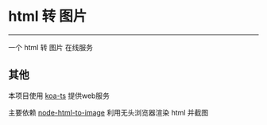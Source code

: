 # html 转 图片

---

一个 html 转 图片 在线服务

## 其他

本项目使用 [koa-ts](https://github.com/unix/koa-ts) 提供web服务

主要依赖 [node-html-to-image](https://github.com/frinyvonnick/node-html-to-image) 利用无头浏览器渲染 html 并截图
